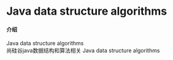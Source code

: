 # Java data structure algorithms

#### 介绍
Java data structure algorithms  
尚硅谷java数据结构和算法相关
Java data structure algorithms